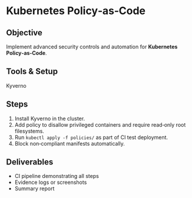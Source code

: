 # Kubernetes Policy‑as‑Code

## Objective
Implement advanced security controls and automation for **Kubernetes Policy‑as‑Code**.

## Tools & Setup
Kyverno

## Steps
1. Install Kyverno in the cluster.
2. Add policy to disallow privileged containers and require read‑only root filesystems.
3. Run `kubectl apply -f policies/` as part of CI test deployment.
4. Block non‑compliant manifests automatically.

## Deliverables
- CI pipeline demonstrating all steps
- Evidence logs or screenshots
- Summary report
